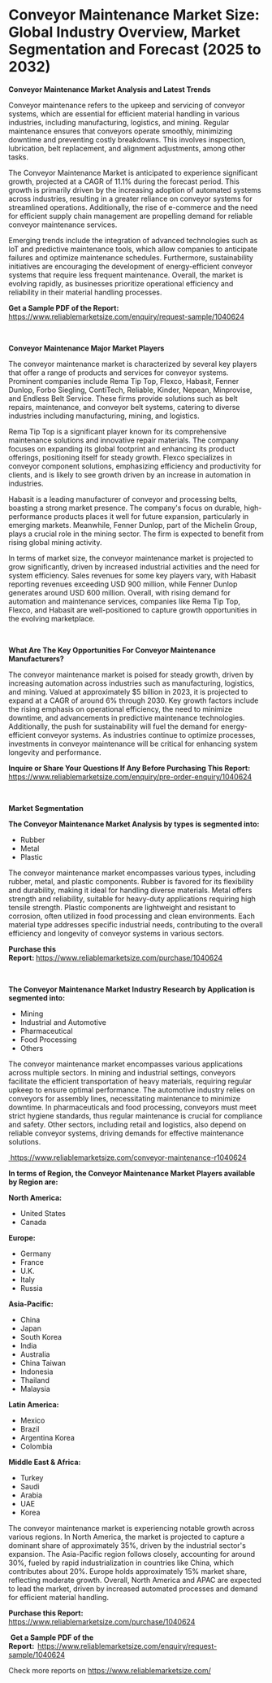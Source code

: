 <p><h1>Conveyor Maintenance Market Size: Global Industry Overview, Market Segmentation and Forecast (2025 to 2032)</h1></p><p><strong>Conveyor Maintenance Market Analysis and Latest Trends</strong></p>
<p><p>Conveyor maintenance refers to the upkeep and servicing of conveyor systems, which are essential for efficient material handling in various industries, including manufacturing, logistics, and mining. Regular maintenance ensures that conveyors operate smoothly, minimizing downtime and preventing costly breakdowns. This involves inspection, lubrication, belt replacement, and alignment adjustments, among other tasks.</p><p>The Conveyor Maintenance Market is anticipated to experience significant growth, projected at a CAGR of 11.1% during the forecast period. This growth is primarily driven by the increasing adoption of automated systems across industries, resulting in a greater reliance on conveyor systems for streamlined operations. Additionally, the rise of e-commerce and the need for efficient supply chain management are propelling demand for reliable conveyor maintenance services.</p><p>Emerging trends include the integration of advanced technologies such as IoT and predictive maintenance tools, which allow companies to anticipate failures and optimize maintenance schedules. Furthermore, sustainability initiatives are encouraging the development of energy-efficient conveyor systems that require less frequent maintenance. Overall, the market is evolving rapidly, as businesses prioritize operational efficiency and reliability in their material handling processes.</p></p>
<p><strong>Get a Sample PDF of the Report:&nbsp;</strong> <a href="https://www.reliablemarketsize.com/enquiry/request-sample/1040624?utm_campaign=2625&utm_medium=2&utm_source=Github&utm_content=ia&utm_term=10042025&utm_id=conveyor-maintenance">https://www.reliablemarketsize.com/enquiry/request-sample/1040624</a></p>
<p>&nbsp;</p>
<p><strong>Conveyor Maintenance Major Market Players</strong></p>
<p><p>The conveyor maintenance market is characterized by several key players that offer a range of products and services for conveyor systems. Prominent companies include Rema Tip Top, Flexco, Habasit, Fenner Dunlop, Forbo Siegling, ContiTech, Reliable, Kinder, Nepean, Minprovise, and Endless Belt Service. These firms provide solutions such as belt repairs, maintenance, and conveyor belt systems, catering to diverse industries including manufacturing, mining, and logistics.</p><p>Rema Tip Top is a significant player known for its comprehensive maintenance solutions and innovative repair materials. The company focuses on expanding its global footprint and enhancing its product offerings, positioning itself for steady growth. Flexco specializes in conveyor component solutions, emphasizing efficiency and productivity for clients, and is likely to see growth driven by an increase in automation in industries.</p><p>Habasit is a leading manufacturer of conveyor and processing belts, boasting a strong market presence. The company's focus on durable, high-performance products places it well for future expansion, particularly in emerging markets. Meanwhile, Fenner Dunlop, part of the Michelin Group, plays a crucial role in the mining sector. The firm is expected to benefit from rising global mining activity.</p><p>In terms of market size, the conveyor maintenance market is projected to grow significantly, driven by increased industrial activities and the need for system efficiency. Sales revenues for some key players vary, with Habasit reporting revenues exceeding USD 900 million, while Fenner Dunlop generates around USD 600 million. Overall, with rising demand for automation and maintenance services, companies like Rema Tip Top, Flexco, and Habasit are well-positioned to capture growth opportunities in the evolving marketplace.</p></p>
<p>&nbsp;</p>
<p><strong>What Are The Key Opportunities For Conveyor Maintenance Manufacturers?</strong></p>
<p><p>The conveyor maintenance market is poised for steady growth, driven by increasing automation across industries such as manufacturing, logistics, and mining. Valued at approximately $5 billion in 2023, it is projected to expand at a CAGR of around 6% through 2030. Key growth factors include the rising emphasis on operational efficiency, the need to minimize downtime, and advancements in predictive maintenance technologies. Additionally, the push for sustainability will fuel the demand for energy-efficient conveyor systems. As industries continue to optimize processes, investments in conveyor maintenance will be critical for enhancing system longevity and performance.</p></p>
<p><strong>Inquire or Share Your Questions If Any Before Purchasing This Report:</strong> <a href="https://www.reliablemarketsize.com/enquiry/pre-order-enquiry/1040624?utm_campaign=2625&utm_medium=2&utm_source=Github&utm_content=ia&utm_term=10042025&utm_id=conveyor-maintenance">https://www.reliablemarketsize.com/enquiry/pre-order-enquiry/1040624</a></p>
<p>&nbsp;</p>
<p><strong>Market Segmentation</strong></p>
<p><strong>The Conveyor Maintenance Market Analysis by types is segmented into:</strong></p>
<p><ul><li>Rubber</li><li>Metal</li><li>Plastic</li></ul></p>
<p><p>The conveyor maintenance market encompasses various types, including rubber, metal, and plastic components. Rubber is favored for its flexibility and durability, making it ideal for handling diverse materials. Metal offers strength and reliability, suitable for heavy-duty applications requiring high tensile strength. Plastic components are lightweight and resistant to corrosion, often utilized in food processing and clean environments. Each material type addresses specific industrial needs, contributing to the overall efficiency and longevity of conveyor systems in various sectors.</p></p>
<p><strong>Purchase this Report:&nbsp;</strong><a href="https://www.reliablemarketsize.com/purchase/1040624?utm_campaign=2625&utm_medium=2&utm_source=Github&utm_content=ia&utm_term=10042025&utm_id=conveyor-maintenance">https://www.reliablemarketsize.com/purchase/1040624</a></p>
<p>&nbsp;</p>
<p><strong>The Conveyor Maintenance Market Industry Research by Application is segmented into:</strong></p>
<p><ul><li>Mining</li><li>Industrial and Automotive</li><li>Pharmaceutical</li><li>Food Processing</li><li>Others</li></ul></p>
<p><p>The conveyor maintenance market encompasses various applications across multiple sectors. In mining and industrial settings, conveyors facilitate the efficient transportation of heavy materials, requiring regular upkeep to ensure optimal performance. The automotive industry relies on conveyors for assembly lines, necessitating maintenance to minimize downtime. In pharmaceuticals and food processing, conveyors must meet strict hygiene standards, thus regular maintenance is crucial for compliance and safety. Other sectors, including retail and logistics, also depend on reliable conveyor systems, driving demands for effective maintenance solutions.</p></p>
<p><a href="https://www.reliablemarketsize.com/conveyor-maintenance-r1040624?utm_campaign=2625&utm_medium=2&utm_source=Github&utm_content=ia&utm_term=10042025&utm_id=conveyor-maintenance">&nbsp;https://www.reliablemarketsize.com/conveyor-maintenance-r1040624</a></p>
<p><strong>In terms of Region, the Conveyor Maintenance Market Players available by Region are:</strong></p>
<p>
    <p> <strong> North America: </strong>
        <ul>
            <li>United States</li>
            <li>Canada</li>
        </ul>
        </p> 
    <p> <strong> Europe: </strong>
        <ul>
            <li>Germany</li>
            <li>France</li>
            <li>U.K.</li>
            <li>Italy</li>
            <li>Russia</li>
        </ul>
        </p> 
    <p> <strong> Asia-Pacific: </strong>
        <ul>
            <li>China</li>
            <li>Japan</li>
            <li>South Korea</li>
            <li>India</li>
            <li>Australia</li>
            <li>China Taiwan</li>
            <li>Indonesia</li>
            <li>Thailand</li>
            <li>Malaysia</li>
        </ul>
        </p> 
    <p> <strong> Latin America: </strong>
        <ul>
            <li>Mexico</li>
            <li>Brazil</li>
            <li>Argentina Korea</li>
            <li>Colombia</li>
        </ul>
        </p> 
    <p> <strong> Middle East & Africa: </strong>
        <ul>
            <li>Turkey</li>
            <li>Saudi</li>
            <li>Arabia</li>
            <li>UAE</li>
            <li>Korea</li>
        </ul>
    </p>
    </p>
<p><p>The conveyor maintenance market is experiencing notable growth across various regions. In North America, the market is projected to capture a dominant share of approximately 35%, driven by the industrial sector's expansion. The Asia-Pacific region follows closely, accounting for around 30%, fueled by rapid industrialization in countries like China, which contributes about 20%. Europe holds approximately 15% market share, reflecting moderate growth. Overall, North America and APAC are expected to lead the market, driven by increased automated processes and demand for efficient material handling.</p></p>
<p><strong>Purchase this Report: </strong><a href="https://www.reliablemarketsize.com/purchase/1040624?utm_campaign=2625&utm_medium=2&utm_source=Github&utm_content=ia&utm_term=10042025&utm_id=conveyor-maintenance">https://www.reliablemarketsize.com/purchase/1040624</a></p>
<p>&nbsp;<strong>Get a Sample PDF of the Report:&nbsp;&nbsp;</strong><a href="https://www.reliablemarketsize.com/enquiry/request-sample/1040624?utm_campaign=2625&utm_medium=2&utm_source=Github&utm_content=ia&utm_term=10042025&utm_id=conveyor-maintenance">https://www.reliablemarketsize.com/enquiry/request-sample/1040624</a></p>
<p><strong></strong></p>
<p>Check more reports on <a href="https://www.reliablemarketsize.com/?utm_campaign=2625&utm_medium=2&utm_source=Github&utm_content=ia&utm_term=10042025&utm_id=conveyor-maintenance">https://www.reliablemarketsize.com/</a></p>